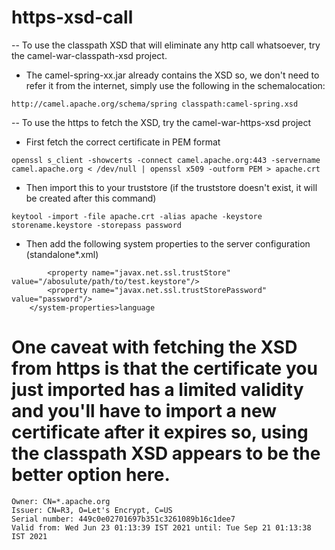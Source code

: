 # https-xsd-call

-- To use the classpath XSD that will eliminate any http call whatsoever, try the camel-war-classpath-xsd project.

- The camel-spring-xx.jar already contains the XSD so, we don't need to refer it from the internet, simply use the following in the schemalocation:

`http://camel.apache.org/schema/spring classpath:camel-spring.xsd`

-- To use the https to fetch the XSD, try the camel-war-https-xsd project

- First fetch the correct certificate in PEM format

`openssl s_client -showcerts -connect camel.apache.org:443 -servername camel.apache.org < /dev/null | openssl x509 -outform PEM > apache.crt`
- Then import this to your truststore (if the truststore doesn't exist, it will be created after this command)

`keytool -import -file apache.crt -alias apache -keystore storename.keystore -storepass password`

- Then add the following system properties to the server configuration (standalone*.xml)
```<system-properties>
        <property name="javax.net.ssl.trustStore" value="/abosulute/path/to/test.keystore"/>
        <property name="javax.net.ssl.trustStorePassword" value="password"/>
    </system-properties>language

```
# One caveat with fetching the XSD from https is that the certificate you just imported has a limited validity and you'll have to import a new certificate after it expires so, using the classpath XSD appears to be the better option here.
```
Owner: CN=*.apache.org
Issuer: CN=R3, O=Let's Encrypt, C=US
Serial number: 449c0e02701697b351c3261089b16c1dee7
Valid from: Wed Jun 23 01:13:39 IST 2021 until: Tue Sep 21 01:13:38 IST 2021

```